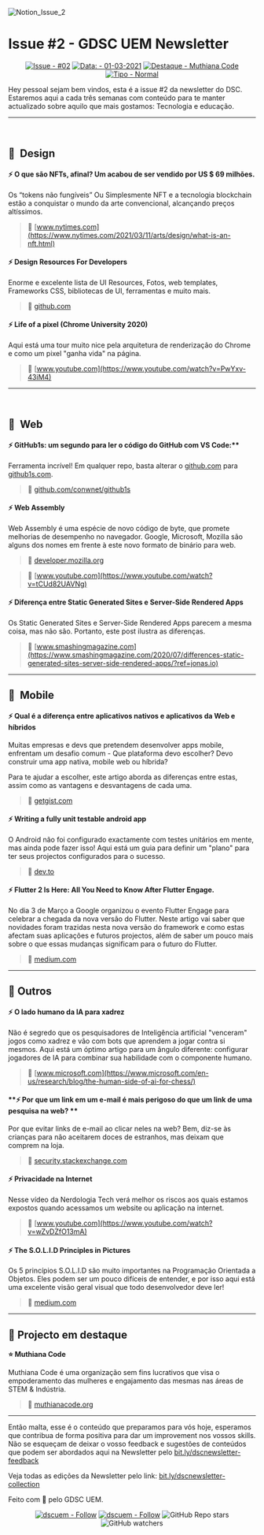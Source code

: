 ![Notion_Issue_2](https://user-images.githubusercontent.com/50568515/130361788-3e8584d4-a165-45ca-a290-8e8951ba53b0.png)

# **Issue #2 - GDSC UEM Newsletter**

<span align="center">

[![Issue - #02](https://img.shields.io/badge/Issue-%2302-2ea44f)](https://https://github.com/DSC-Eduardo-Mondlane-University/newsletter/tree/main/2021/)
[![Data: - 01-03-2021](https://img.shields.io/badge/Data%3A-30--09--2021-brightgreen)](https://https://github.com/DSC-Eduardo-Mondlane-University/newsletter/tree/main/2021/)
[![Destaque - Muthiana Code](https://img.shields.io/badge/Destaque-Muthiana%20Code-yellow)](https://https://github.com/DSC-Eduardo-Mondlane-University/newsletter/tree/main/2021/) [![Tipo  - Normal](https://img.shields.io/badge/Tipo_-Normal-blue)](https://https://github.com/DSC-Eduardo-Mondlane-University/newsletter/tree/main/2021/)

</span>

Hey pessoal sejam bem vindos, esta é a issue #2 da newsletter do DSC.
Estaremos aqui a cada três semanas com conteúdo para te manter actualizado sobre aquilo que mais gostamos: Tecnologia e educação.

---

<br>

## 🎯  **Design**

#### **⚡ O que são NFTs, afinal? Um acabou de ser vendido por US $ 69 milhões.**

Os “tokens não fungíveis” Ou Simplesmente NFT e a tecnologia blockchain estão a conquistar o mundo da arte convencional, alcançando preços altíssimos.

> 📎 [www.nytimes.com](https://www.nytimes.com/2021/03/11/arts/design/what-is-an-nft.html)

#### **⚡ Design Resources For Developers**

Enorme e excelente lista de UI Resources, Fotos, web templates, Frameworks CSS, bibliotecas de UI, ferramentas e muito mais.

> 📎 [github.com](https://github.com/bradtraversy/design-resources-for-developers)


#### **⚡  Life of a pixel (Chrome University 2020)**

Aqui está uma tour muito nice pela arquitetura de renderização do Chrome e como um pixel "ganha vida" na página.

> 📎 [www.youtube.com](https://www.youtube.com/watch?v=PwYxv-43iM4)
---
<br>

## 🎯  **Web**
#### **⚡ GitHub1s: um segundo para ler o código do GitHub com VS Code**:**

Ferramenta incrível! Em qualquer repo, basta alterar o [github.com](http://github.com/) para [github1s.com](http://github1s.com/).

> 📎 [github.com/conwnet/github1s](https://github.com/conwnet/github1s)



#### **⚡ Web Assembly**
Web Assembly é uma espécie de novo código de byte, que promete melhorias de desempenho no navegador. Google, Microsoft, Mozilla são alguns dos nomes em frente à este novo formato de binário para web.

> 📎 [developer.mozilla.org](https://developer.mozilla.org/pt-BR/docs/WebAssembly/Concepts)

> 📎 [www.youtube.com](https://www.youtube.com/watch?v=tCUd82UAVNg)


#### **⚡ Diferença entre Static Generated Sites e Server-Side Rendered Apps**
Os Static Generated Sites e Server-Side Rendered Apps parecem a mesma coisa, mas não são. Portanto, este post ilustra as diferenças.

> 📎 [www.smashingmagazine.com](https://www.smashingmagazine.com/2020/07/differences-static-generated-sites-server-side-rendered-apps/?ref=jonas.io)

---

## **🎯  Mobile**

#### **⚡ Qual é a diferença entre aplicativos nativos e aplicativos da Web e híbridos**
Muitas empresas e devs que pretendem desenvolver apps mobile, enfrentam um desafio comum - Que plataforma devo escolher? Devo construir uma app nativa, mobile web ou híbrida?

Para te ajudar a escolher, este artigo aborda as diferenças entre estas, assim como as vantagens e desvantagens de cada uma.

> 📎 [getgist.com](https://getgist.com/difference-between-native-vs-web-vs-hybrid-apps/)


#### **⚡ Writing a fully unit testable android app**

O Android não foi configurado exactamente com testes unitários em mente, mas ainda pode fazer isso! Aqui está um guia para definir um "plano" para ter seus projectos configurados para o sucesso.

> 📎 [dev.to](https://dev.to/oliverspryn/writing-a-fully-unit-testable-android-app-1eng)


#### **⚡ Flutter 2 Is Here: All You Need to Know After Flutter Engage.**

No dia 3 de Março a Google organizou o evento Flutter Engage para celebrar a chegada da nova versão do Flutter. Neste artigo vai saber que novidades foram trazidas nesta nova versão do framework e como estas afectam suas aplicações e futuros projectos, além de saber um pouco mais sobre o que essas mudanças significam para o futuro do Flutter.

> 📎 [medium.com](https://medium.com/swlh/flutter-2-is-here-all-you-need-to-know-after-flutter-engage-98ef7cb1469e)

---

## **🎯 Outros**

#### **⚡ O lado humano da IA para xadrez**

Não é segredo que os pesquisadores de Inteligência artificial "venceram" jogos como xadrez e vão com bots que aprendem a jogar contra si mesmos. Aqui está um óptimo artigo para um ângulo diferente: configurar jogadores de IA para combinar sua habilidade com o componente humano.

> 📎 [www.microsoft.com](https://www.microsoft.com/en-us/research/blog/the-human-side-of-ai-for-chess/)

#### **⚡ Por que um link em um e-mail é mais perigoso do que um link de uma pesquisa na web? **

Por que evitar links de e-mail ao clicar neles na web? Bem, diz-se às crianças para não aceitarem doces de estranhos, mas deixam que comprem na loja.

> 📎 [security.stackexchange.com](https://security.stackexchange.com/questions/241139/why-is-a-link-in-an-email-more-dangerous-than-a-link-from-a-web-search)

#### **⚡ Privacidade na Internet**

Nesse vídeo da Nerdologia Tech verá melhor os riscos aos quais estamos expostos quando acessamos um website ou aplicação na internet.

> 📎 [www.youtube.com](https://www.youtube.com/watch?v=wZvDZfO13mA)

#### **⚡ The S.O.L.I.D Principles in Pictures**

Os 5 princípios S.O.L.I.D são muito importantes na Programação Orientada a Objetos. Eles podem ser um pouco difíceis de entender, e por isso aqui está uma excelente visão geral visual que todo desenvolvedor deve ler!

> 📎 [medium.com](https://medium.com/backticks-tildes/the-s-o-l-i-d-principles-in-pictures-b34ce2f1e898)

---

## **🎯 Projecto em destaque**

**⭐ Muthiana Code**

Muthiana Code é uma organização sem fins lucrativos que visa o empoderamento das mulheres e engajamento das mesmas nas áreas de STEM & Indústria.

> 📎 [muthianacode.org](https://muthianacode.org/)

---

Então malta, esse é o conteúdo que preparamos para vós hoje, esperamos que contribua de forma positiva para dar um improvement nos vossos skills. Não se esqueçam de deixar o vosso feedback e sugestões de conteúdos que podem ser abordados aqui na Newsletter pelo [bit.ly/dscnewsletter-feedback](https://bit.ly/dscnewsletter-feedback)

Veja todas as edições da Newsletter pelo link: [bit.ly/dscnewsletter-collection](http://bit.ly/dscnewsletter-collection)

Feito com 💙 pelo GDSC UEM.
<p align="center">
  <a href="https://twitter.com/dscuem"><img src="https://img.shields.io/badge/dscuem-Follow-1DA1F2?logo=Twitter" alt="dscuem - Follow"></a>
  <a href="https://instagram.com/dscuem"><img src="https://img.shields.io/badge/dscuem-Follow-E4405F?logo=Instagram" alt="dscuem - Follow"></a>
  <img alt="GitHub Repo stars" src="https://img.shields.io/github/stars/DSC-Eduardo-Mondlane-University/newsletter?style=social">
  <img alt="GitHub watchers" src="https://img.shields.io/github/watchers/DSC-Eduardo-Mondlane-University/newsletter?style=social">

</p>

